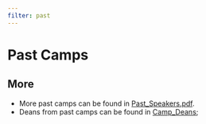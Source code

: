 ```yaml
---
filter: past
---
```


# Past Camps

<div id="camp-area"></div>

## More

- More past camps can be found in [Past_Speakers.pdf](/content/pdf/history/Past_Speakers.pdf).
- Deans from past camps can be found in [Camp_Deans](/content/pdf/history/Camp_Deans.pdf);